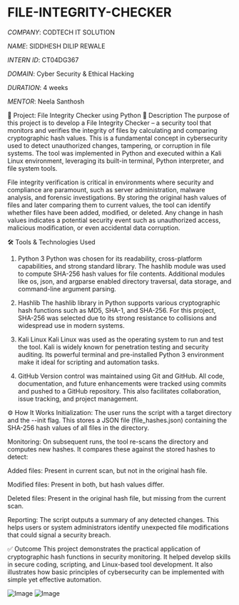 # FILE-INTEGRITY-CHECKER
*COMPANY*: CODTECH IT SOLUTION

*NAME*: SIDDHESH DILIP REWALE

*INTERN ID*: CT04DG367

*DOMAIN*: Cyber Security & Ethical Hacking

*DURATION*: 4 weeks

*MENTOR*:  Neela Santhosh


🔐 Project: File Integrity Checker using Python
📝 Description
The purpose of this project is to develop a File Integrity Checker – a security tool that monitors and verifies the integrity of files by calculating and comparing cryptographic hash values. This is a fundamental concept in cybersecurity used to detect unauthorized changes, tampering, or corruption in file systems. The tool was implemented in Python and executed within a Kali Linux environment, leveraging its built-in terminal, Python interpreter, and file system tools.

File integrity verification is critical in environments where security and compliance are paramount, such as server administration, malware analysis, and forensic investigations. By storing the original hash values of files and later comparing them to current values, the tool can identify whether files have been added, modified, or deleted. Any change in hash values indicates a potential security event such as unauthorized access, malicious modification, or even accidental data corruption.

🛠️ Tools & Technologies Used
1. Python 3
Python was chosen for its readability, cross-platform capabilities, and strong standard library. The hashlib module was used to compute SHA-256 hash values for file contents. Additional modules like os, json, and argparse enabled directory traversal, data storage, and command-line argument parsing.

2. Hashlib
The hashlib library in Python supports various cryptographic hash functions such as MD5, SHA-1, and SHA-256. For this project, SHA-256 was selected due to its strong resistance to collisions and widespread use in modern systems.

3. Kali Linux
Kali Linux was used as the operating system to run and test the tool. Kali is widely known for penetration testing and security auditing. Its powerful terminal and pre-installed Python 3 environment make it ideal for scripting and automation tasks.

4. GitHub
Version control was maintained using Git and GitHub. All code, documentation, and future enhancements were tracked using commits and pushed to a GitHub repository. This also facilitates collaboration, issue tracking, and project management.

⚙️ How It Works
Initialization: The user runs the script with a target directory and the --init flag. This stores a JSON file (file_hashes.json) containing the SHA-256 hash values of all files in the directory.

Monitoring: On subsequent runs, the tool re-scans the directory and computes new hashes. It compares these against the stored hashes to detect:

Added files: Present in current scan, but not in the original hash file.

Modified files: Present in both, but hash values differ.

Deleted files: Present in the original hash file, but missing from the current scan.

Reporting: The script outputs a summary of any detected changes. This helps users or system administrators identify unexpected file modifications that could signal a security breach.

✅ Outcome
This project demonstrates the practical application of cryptographic hash functions in security monitoring. It helped develop skills in secure coding, scripting, and Linux-based tool development. It also illustrates how basic principles of cybersecurity can be implemented with simple yet effective automation.

![Image](https://github.com/user-attachments/assets/9d0994c2-2fb6-417e-bd46-f18abc08c4d0)
![Image](https://github.com/user-attachments/assets/5296889d-71e9-4fb7-ac81-7216acc0554d)
